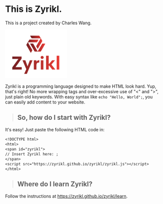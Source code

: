 # This is Zyrikl.
This is a project created by Charles Wang.

<img src="zyrikl_logo.png" width="200px" />

Zyrikl is a programming language designed to make HTML look hard. Yup, that's right! No more wrapping tags and over-excessive use of "<" and ">", just plain old keywords. With easy syntax like `echo "Hello, World";`, you can easily add content to your website.

> ## So, how do I start with Zyrikl?

It's easy! Just paste the following HTML code in:
```
<!DOCTYPE html>
<html>
<span id="zyrikl">
// Insert Zyrikl here: ;
</span>
<script src="https://zyrikl.github.io/zyrikl/zyrikl.js"></script>
</html>
```
> ## Where do I learn Zyrikl?

Follow the instructions at https://zyrikl.github.io/zyrikl/learn.

